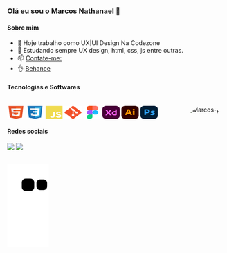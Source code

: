 ### Olá eu sou o Marcos Nathanael 👋

<!-- título  -->
<h4>Sobre mim</h4>

<div>
  
- 🔭 Hoje trabalho como UX|UI Design Na Codezone
- 🌱 Estudando sempre UX design, html, css, js entre outras.
- 📫 <a href="mailto:contato.marcos.nathanael@gmail.com" target="_blank"> Contate-me:</a>
- 👌 <a href="https://www.behance.net/marcosnathanael" target="_blank"> Behance</a> 
  
</div>

<!-- título  -->
<h4>Tecnologias e Softwares</h4>

<!-- icones -->
<div style="display: inline_block"><br>
  <img align="center" alt="HTML" height="30" width="40" src="https://raw.githubusercontent.com/devicons/devicon/master/icons/html5/html5-original.svg">
  <img align="center" alt="CSS" height="30" width="40" src="https://raw.githubusercontent.com/devicons/devicon/master/icons/css3/css3-original.svg">
  <img align="center" alt="Js" height="30" width="40" src="https://raw.githubusercontent.com/devicons/devicon/master/icons/javascript/javascript-plain.svg">
  <img align="right" alt="Marcos-pic" height="150" style="border-radius:50px;" src="https://avatars.githubusercontent.com/u/82640172?v=4">
  <img align="center" alt="Git" height="30" width="40" src="https://raw.githubusercontent.com/devicons/devicon/master/icons/git/git-original.svg">
  <img align="center" alt="Figma" height="30" width="40" src="https://raw.githubusercontent.com/devicons/devicon/master/icons/figma/figma-original.svg">
   <img align="center" alt="Adobe XD" height="30" width="40" src="https://github.com/tandpfun/skill-icons/blob/main/icons/XD.svg">
   <img align="center" alt="Adobe Photoshop" height="30" width="40" src="https://github.com/tandpfun/skill-icons/blob/main/icons/Illustrator.svg">
   <img align="center" alt="Adobe Photoshop" height="30" width="40" src="https://github.com/tandpfun/skill-icons/blob/main/icons/Photoshop.svg">
</div>

<!-- título  -->
<h4>Redes sociais</h4>

<!-- bloco contato  -->
<div> 
  <a href ="mailto:contato.marcos.nathanael@gmail.com"><img src="https://img.shields.io/badge/-Gmail-%23333?style=for-the-badge&logo=gmail&logoColor=white" target="_blank"></a>
  <a href="https://www.linkedin.com/in/marcos-nathanael-b39936196" target="_blank"><img src="https://img.shields.io/badge/-LinkedIn-%230077B5?style=for-the-badge&logo=linkedin&logoColor=white"_blank"></a> 
</div>

<!-- linha  -->
<h2 dir="auto"></h2>

<div>
<!-- a cobra  -->
  
![Snake animation](https://github.com/RazielID752/RazielID752/blob/output/github-contribution-grid-snake.svg)
  
</div>
